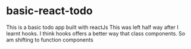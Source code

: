 # basic-react-todo
This is a basic todo app built with reactJs
This was left half way after I learnt hooks. I think hooks offers a better way that class components. So am shifting to function components
